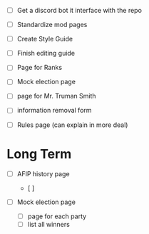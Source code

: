 - [ ] Get a discord bot it interface with the repo
- [ ] Standardize mod pages
- [ ] Create Style Guide
- [ ] Finish editing guide
- [ ] Page for Ranks
- [ ] Mock election page
- [ ] page for Mr. Truman Smith
- [ ] information removal form
- [ ] Rules page (can explain in more deal)


# Long Term
- [ ] AFIP history page
	- [ ] 

- [ ] Mock election page
	- [ ] page for each party
	- [ ] list all winners